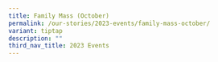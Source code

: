```yaml
---
title: Family Mass (October)
permalink: /our-stories/2023-events/family-mass-october/
variant: tiptap
description: ""
third_nav_title: 2023 Events
---
```

